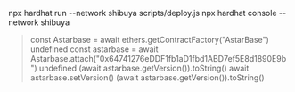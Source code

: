 npx hardhat run --network shibuya scripts/deploy.js
npx hardhat console --network shibuya
> const Astarbase = await ethers.getContractFactory("AstarBase")
undefined
> const astarbase = await Astarbase.attach("0x64741276eDDF1fb1aD1fbd1ABD7ef5E8d1890E9b")
undefined
> (await astarbase.getVersion()).toString()
> await astarbase.setVersion()
> (await astarbase.getVersion()).toString()
